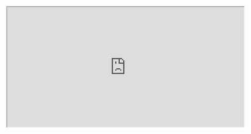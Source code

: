 
<div align="center">
    <iframe width="620" height="315"
        src="https://www.youtube.com/embed/shvNcZePsAk">
    </iframe>
</div>
